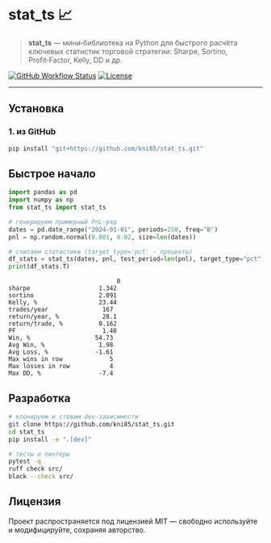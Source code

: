 # stat_ts 📈

> **stat_ts** — мини‑библиотека на Python для быстрого расчёта ключевых
> статистик торговой стратегии: Sharpe, Sortino, Profit‑Factor, Kelly, DD и др.

[![GitHub Workflow Status](https://img.shields.io/github/actions/workflow/status/kni85/stat_ts/ci.yml?label=tests)](https://github.com/kni85/stat_ts/actions)
[![License](https://img.shields.io/badge/license-MIT-blue.svg)](LICENSE)

---

## Установка

### 1. из GitHub
```bash
pip install "git+https://github.com/kni85/stat_ts.git"
```

## Быстрое начало

```python
import pandas as pd
import numpy as np
from stat_ts import stat_ts

# генерируем примерный PnL‑ряд
dates = pd.date_range("2024-01-01", periods=250, freq="B")
pnl = np.random.normal(0.001, 0.02, size=len(dates))

# считаем статистики (target_type='pct' — проценты)
df_stats = stat_ts(dates, pnl, test_period=len(pnl), target_type="pct")
print(df_stats.T)
```

```
                              0
sharpe                   1.342
sortino                  2.091
Kelly, %                 23.44
trades/year               167
return/year, %            28.1
return/trade, %          0.162
PF                        1.48
Win, %                  54.73
Avg Win, %               1.98
Avg Loss, %             -1.61
Max wins in row             5
Max losses in row           4
Max DD, %                -7.4
```

## Разработка

```bash
# клонируем и ставим dev‑зависимости
git clone https://github.com/kni85/stat_ts.git
cd stat_ts
pip install -e ".[dev]"

# тесты и линтеры
pytest -q
ruff check src/
black --check src/
```

## Лицензия

Проект распространяется под лицензией MIT — свободно используйте и модифицируйте, сохраняя авторство.